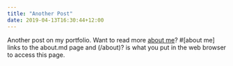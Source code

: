 ```yaml
---
title: "Another Post"
date: 2019-04-13T16:30:44+12:00
---
```


Another post on my portfolio. Want to read more [about me](/about)? 
#[about me] links to the about.md page and (/about)? is what you put in the web browser to access this page.